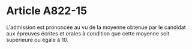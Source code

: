 # Article A822-15

L'admission est prononcée au vu de la moyenne obtenue par le candidat aux épreuves écrites et orales à condition que cette moyenne soit supérieure ou égale à 10.
